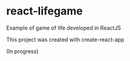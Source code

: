 # react-lifegame

Example of game of life developed in ReactJS

This project was created with create-react-app

(In progress)
